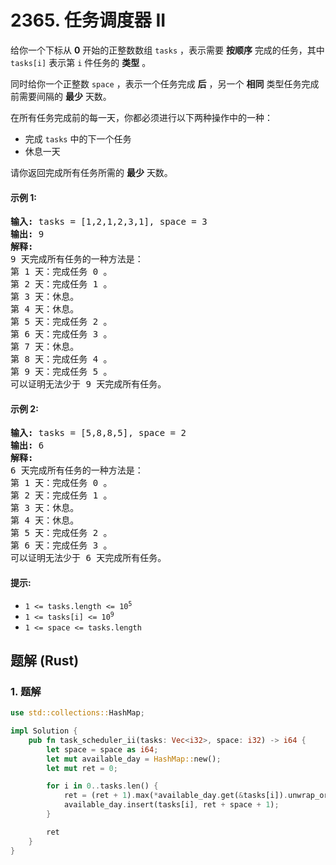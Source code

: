 # 2365. 任务调度器 II
给你一个下标从 **0** 开始的正整数数组 `tasks` ，表示需要 **按顺序** 完成的任务，其中 `tasks[i]` 表示第 `i` 件任务的 **类型** 。

同时给你一个正整数 `space` ，表示一个任务完成 **后** ，另一个 **相同** 类型任务完成前需要间隔的 **最少** 天数。

在所有任务完成前的每一天，你都必须进行以下两种操作中的一种：
* 完成 `tasks` 中的下一个任务
* 休息一天

请你返回完成所有任务所需的 **最少** 天数。

#### 示例 1:
<pre>
<strong>输入:</strong> tasks = [1,2,1,2,3,1], space = 3
<strong>输出:</strong> 9
<strong>解释:</strong>
9 天完成所有任务的一种方法是：
第 1 天：完成任务 0 。
第 2 天：完成任务 1 。
第 3 天：休息。
第 4 天：休息。
第 5 天：完成任务 2 。
第 6 天：完成任务 3 。
第 7 天：休息。
第 8 天：完成任务 4 。
第 9 天：完成任务 5 。
可以证明无法少于 9 天完成所有任务。
</pre>

#### 示例 2:
<pre>
<strong>输入:</strong> tasks = [5,8,8,5], space = 2
<strong>输出:</strong> 6
<strong>解释:</strong>
6 天完成所有任务的一种方法是：
第 1 天：完成任务 0 。
第 2 天：完成任务 1 。
第 3 天：休息。
第 4 天：休息。
第 5 天：完成任务 2 。
第 6 天：完成任务 3 。
可以证明无法少于 6 天完成所有任务。
</pre>

#### 提示:
* <code>1 <= tasks.length <= 10<sup>5</sup></code>
* <code>1 <= tasks[i] <= 10<sup>9</sup></code>
* `1 <= space <= tasks.length`

## 题解 (Rust)

### 1. 题解
```Rust
use std::collections::HashMap;

impl Solution {
    pub fn task_scheduler_ii(tasks: Vec<i32>, space: i32) -> i64 {
        let space = space as i64;
        let mut available_day = HashMap::new();
        let mut ret = 0;

        for i in 0..tasks.len() {
            ret = (ret + 1).max(*available_day.get(&tasks[i]).unwrap_or(&0));
            available_day.insert(tasks[i], ret + space + 1);
        }

        ret
    }
}
```
